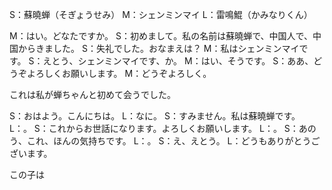 S：蘇曉蝉（そぎょうせみ）
M：シェンミンマイ
L：雷鳴鯤（かみなりくん）

M：はい。どなたですか。
S：初めまして。私の名前は蘇曉蝉で、中国人で、中国からきました。
S：失礼でした。おなまえは？
M：私はシェンミンマイです。
S：えとう、シェンミンマイです、か。
M：はい、そうです。
S：ああ、どうぞよろしくお願いします。
M：どうぞよろしく。

これは私が蝉ちゃんと初めて会うでした。

S：おはよう。こんにちは。
L：なに。
S：すみません。私は蘇曉蝉です。
L：。
S：これからお世話になります。よろしくお願いします。
L：。
S：あのう、これ、ほんの気持ちです。
L：。
S：え、えとう。
L：どうもありがとうございます。


この子は